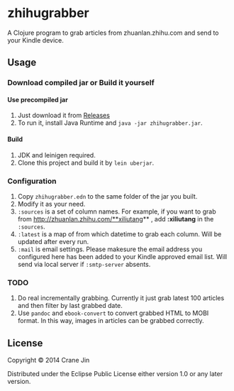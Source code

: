 # zhihugrabber

A Clojure program to grab articles from zhuanlan.zhihu.com and send to your Kindle device.

## Usage

### Download compiled jar or Build it yourself

#### Use precompiled jar ####
1. Just download it from [Releases][]
2. To run it, install Java Runtime and `java -jar zhihugrabber.jar`.

#### Build ####
1. JDK and leinigen required.
2. Clone this project and build it by `lein uberjar`.

[Releases]: https://github.com/cranej/zhihugrabber/releases


### Configuration
1. Copy `zhihugrabber.edn` to the same folder of the jar you built.
2. Modify it as your need.
  1. `:sources` is a set of column names. For example, if you want to grab from http://zhuanlan.zhihu.com/**xiliutang** , add **:xiliutang** in the `:sources`. 
  2. `:latest` is a map of from which datetime to grab each column. Will be updated after every run.
  3. `:mail` is email settings. Please makesure the email address you configured here has been added to your Kindle approved email list.  Will send via local server if `:smtp-server` absents.

### TODO ###
1. Do real incrementally grabbing. Currently it just grab latest 100 articles and then filter by last grabbed date.
2. Use `pandoc` and `ebook-convert` to convert grabbed HTML to MOBI format. In this way, images in articles can be grabbed correctly.

## License

Copyright © 2014 Crane Jin

Distributed under the Eclipse Public License either version 1.0 or any later version.

